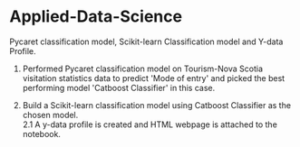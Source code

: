 # Applied-Data-Science
Pycaret classification model, Scikit-learn Classification model and Y-data Profile.

1. Performed Pycaret classification model on Tourism-Nova Scotia visitation statistics data to predict 'Mode of entry' and picked the best performing model 'Catboost Classifier' in this case.

2. Build a Scikit-learn classification model using Catboost Classifier as the chosen model.  
              2.1 A y-data profile is created and HTML webpage is attached to the notebook.
